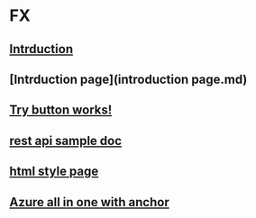 # FX
## [Intrduction](introduction.md)
## [Intrduction page](introduction page.md)
## [Try button works!](try.md)
## [rest api sample doc](rest_api_doc.md)
## [html style page](html_style.md)
## [Azure all in one with anchor](azure_all_in_one.md#code-snip)
